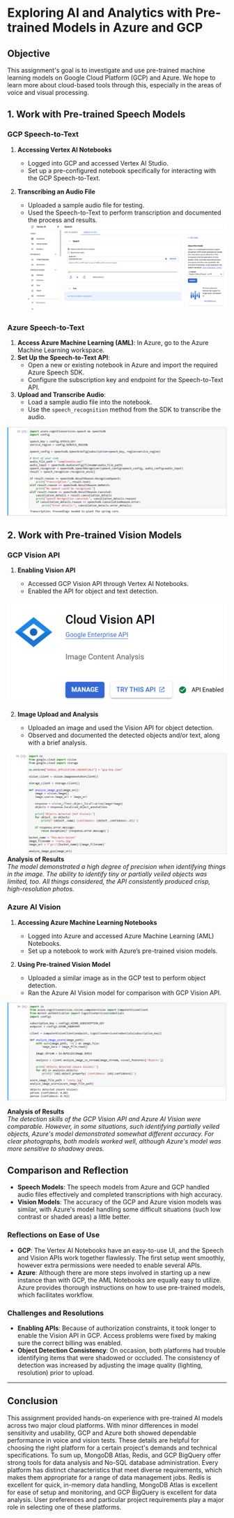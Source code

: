 # Exploring AI and Analytics with Pre-trained Models in Azure and GCP

## Objective

This assignment's goal is to investigate and use pre-trained machine learning models on Google Cloud Platform (GCP) and Azure. We hope to learn more about cloud-based tools through this, especially in the areas of voice and visual processing.

## 1. Work with Pre-trained Speech Models

### GCP Speech-to-Text

1.  **Accessing Vertex AI Notebooks**
    
    -   Logged into GCP and accessed Vertex AI Studio.
    -   Set up a pre-configured notebook specifically for interacting with the GCP Speech-to-Text.
        
2.  **Transcribing an Audio File**
    
    -   Uploaded a sample audio file for testing.
    -   Used the Speech-to-Text to perform transcription and documented the process and results.
    ![GCP-speech](images/gcp-speech.png)

### Azure Speech-to-Text

1.  **Access Azure Machine Learning (AML)**: In Azure, go to the Azure Machine Learning workspace.
2.  **Set Up the Speech-to-Text API**:
    -   Open a new or existing notebook in Azure and import the required Azure Speech SDK.
    -   Configure the subscription key and endpoint for the Speech-to-Text API.
3.  **Upload and Transcribe Audio**:
    -   Load a sample audio file into the notebook.
    -   Use the `speech_recognition` method from the SDK to transcribe the audio.
    
  ![azure-speech](images/azure-speech.png)
   

## 2. Work with Pre-trained Vision Models

### GCP Vision API

1.  **Enabling Vision API**
    
    -   Accessed GCP Vision API through Vertex AI Notebooks.
    -   Enabled the API for object and text detection.
    
![Enabling API](images/gcp-api.png)
    
2.  **Image Upload and Analysis**
    
    -   Uploaded an image and used the Vision API for object detection.
    -   Observed and documented the detected objects and/or text, along with a brief analysis.
   
![GCP-code](images/gcp-code.png)    
    **Analysis of Results**  
    _The model demonstrated a high degree of precision when identifying things in the image. The ability to identify tiny or partially veiled objects was limited, too. All things considered, the API consistently produced crisp, high-resolution photos._
    


### Azure AI Vision

1.  **Accessing Azure Machine Learning Notebooks**
    -   Logged into Azure and accessed Azure Machine Learning (AML) Notebooks.
    -   Set up a notebook to work with Azure’s pre-trained vision models.
2.  **Using Pre-trained Vision Model**
    
    -   Uploaded a similar image as in the GCP test to perform object detection.
    -   Ran the Azure AI Vision model for comparison with GCP Vision API.
    
![azure-code](images/azure-vision.png)    
    
   **Analysis of Results**  
    _The detection skills of the GCP Vision API and Azure AI Vision were comparable. However, in some situations, such identifying partially veiled objects, Azure's model demonstrated somewhat different accuracy. For clear photographs, both models worked well, although Azure's model was more sensitive to shadowy areas._
    

## Comparison and Reflection

-   **Speech Models**: The speech models from Azure and GCP handled audio files effectively and completed transcriptions with high accuracy.
-   **Vision Models**: The accuracy of the GCP and Azure vision models was similar, with Azure's model handling some difficult situations (such low contrast or shaded areas) a little better.

### Reflections on Ease of Use

-   **GCP**: The Vertex AI Notebooks have an easy-to-use UI, and the Speech and Vision APIs work together flawlessly. The first setup went smoothly, however extra permissions were needed to enable several APIs.
-   **Azure**: Although there are more steps involved in starting up a new instance than with GCP, the AML Notebooks are equally easy to utilize. Azure provides thorough instructions on how to use pre-trained models, which facilitates workflow.

### Challenges and Resolutions

-   **Enabling APIs**: Because of authorization constraints, it took longer to enable the Vision API in GCP. Access problems were fixed by making sure the correct billing was enabled.
-   **Object Detection Consistency**: On occasion, both platforms had trouble identifying items that were shadowed or occluded. The consistency of detection was increased by adjusting the image quality (lighting, resolution) prior to upload.

----------

## Conclusion

This assignment provided hands-on experience with pre-trained AI models across two major cloud platforms. With minor differences in model sensitivity and usability, GCP and Azure both showed dependable performance in voice and vision tests. These details are helpful for choosing the right platform for a certain project's demands and technical specifications. To sum up, MongoDB Atlas, Redis, and GCP BigQuery offer strong tools for data analysis and No-SQL database administration. Every platform has distinct characteristics that meet diverse requirements, which makes them appropriate for a range of data management jobs. Redis is excellent for quick, in-memory data handling, MongoDB Atlas is excellent for ease of setup and monitoring, and GCP BigQuery is excellent for data analysis. User preferences and particular project requirements play a major role in selecting one of these platforms.
